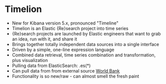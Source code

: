 # Timelion #

* New for Kibana version 5.x, pronounced "Timeline"
* Timelion is an Elastic {Re}search project into time series
* {Re}search projects are launched by Elastic engineers that want to grab an idea, run with it, and share it
* Brings together totally independent data sources into a single interface
* Driven by a simple, one-line expression language 
* Combined data retrieval, time series combination and transformation, plus visualization
* Pulling data from ElasticSearch: .es(*)
* Can pull data from from external source <a href="https://datahelpdesk.worldbank.org/knowledgebase/articles/898590-api-country-queries" target="_blank">World Bank</a>
* Functionality is so new/raw - can almost smell the fresh paint